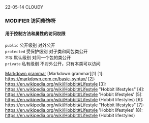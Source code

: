 22-05-14  CLOUDY  
### MODIFIER 访问修饰符
#### 用于控制方法和属性的访问权限

`public`    公开级别      对外公开  
`protected` 受保护级别    对子类和同包类公开   
`不写`       默认级别     对同一个包的类公开  
`private`   私有级别      不对外公开，只有本类可以访问  







[Markdown grammar](https://markdown.com.cn/basic-syntax/)
[Markdown grammar][1]
[1]: <https://markdown.com.cn/basic-syntax/>
[2]: https://en.wikipedia.org/wiki/Hobbit#Lifestyle
[3]: https://en.wikipedia.org/wiki/Hobbit#Lifestyle "Hobbit lifestyles"
[4]: https://en.wikipedia.org/wiki/Hobbit#Lifestyle 'Hobbit lifestyles'
[5]: https://en.wikipedia.org/wiki/Hobbit#Lifestyle (Hobbit lifestyles)
[6]: <https://en.wikipedia.org/wiki/Hobbit#Lifestyle> "Hobbit lifestyles"
[7]: <https://en.wikipedia.org/wiki/Hobbit#Lifestyle> 'Hobbit lifestyles'
[8]: <https://en.wikipedia.org/wiki/Hobbit#Lifestyle> (Hobbit lifestyles)